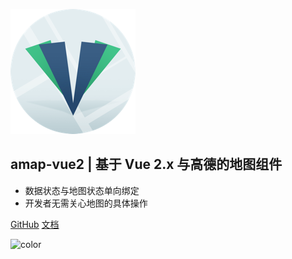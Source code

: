 <!-- _coverpage.md -->

![logo](/assets/images/logo.png)

## amap-vue2  |  基于 Vue 2.x 与高德的地图组件

- 数据状态与地图状态单向绑定
- 开发者无需关心地图的具体操作

[GitHub](https://github.com/MZIchenjl/amap-vue2/)
[文档](/zh-cn/introduction/install)

![color](#e4fff7)
